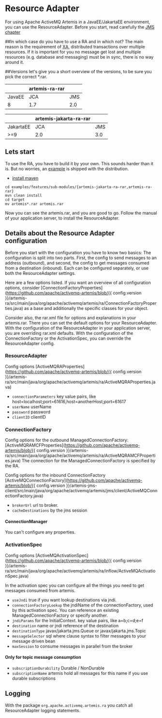 # Resource Adapter

For using Apache ActiveMQ Artemis in a JavaEE/JakartaEE environment, you can use the ResourceAdapter. Before you 
start, read carefully the [JMS chapter](using-jms.md) 

##In which case do you have to use a RA and in which not?
The main reason is the requirement of 
[XA](https://jakarta.ee/specifications/transactions/2.0/jakarta-transactions-spec-2.0.html), distributed 
transactions over multiple resources. If it is important for you no message get lost and multiple resources (e.g. 
database and messaging) must be in sync, there is no way around it.

##Versions
let's give you a short overview of the versions, to be sure you pick the correct *.rar.

|        | artemis-ra-rar  |     |
| ------ | --------------- | --- |
| JavaEE | JCA             | JMS |
| 8      | 1.7             | 2.0 |

| | artemis-jakarta-ra-rar |     |
| --------- | ------------ | --- |
| JakartaEE | JCA          | JMS |
| \>=9      | 2.0          | 3.0 | 

## Lets start
To use the RA, you have to build it by your own. This sounds harder than it is. But no worries, an 
[example](examples.md) 
is shipped with the distribution.

* [install maven](https://maven.apache.org/install.html)

```shell
cd examples/features/sub-modules/{artemis-jakarta-ra-rar,artemis-ra-rar}
mvn clean install
cd target
mv artemis*.rar artemis.rar
```
Now you can see the artemis.rar, and you are good to go. Follow the manual of your application server, to install the
ResourceAdapter.

## Details about the Resource Adapter configuration

Before you start with the configuration you have to know two basics: The configuration is split into two 
parts. First, the config to send messages to an address (outbound), and second, the config to get messages consumed 
from a destination (inbound). Each can be configured separately, or use both the ResourceAdapter settings.

Here are a few options listed. If you want an overview of all configuration options, consider
[ConnectionFactoryProperties](https://github.com/apache/activemq-artemis/blob/{{ config.version }}/artemis-ra/src/main/java/org/apache/activemq/artemis/ra/ConnectionFactoryProperties.java)
as a base and additionally the specific classes for your object.

Consider also, the rar.xml file for options and explanations in your artemis.rar. There you can set the default options
for your ResourceAdapter. With the configuration of the ResourceAdapter in your application server, you are overriding rar.xml
defaults. With the configuration of the ConnectionFactory or the ActivationSpec, you can override the 
ResourceAdapter config.

### ResourceAdapter
Config options 
[ActiveMQRAProperties](https://github.com/apache/activemq-artemis/blob/{{ config.version }}/artemis-ra/src/main/java/org/apache/activemq/artemis/ra/ActiveMQRAProperties.java)

- `connectionParameters` key value pairs, like host=localhost;port=61616,host=anotherHost;port=61617
- `userName` userName
- `password` password
- `clientID` clientID

### ConnectionFactory
Config options for the outbound ManagedConnectionFactory:
[ActiveMQRAMCFProperties](https://github.com/apache/activemq-artemis/blob/{{ config.version }}/artemis-ra/src/main/java/org/apache/activemq/artemis/ra/ActiveMQRAMCFProperties.java)
The connection for the ManagedConnectionFactory is specified by the RA.

Config options for the inbound ConnectionFactory
[ActiveMQConnectionFactory](https://github.com/apache/activemq-artemis/blob/{{ config.version }}/artemis-jms-client/src/main/java/org/apache/activemq/artemis/jms/client/ActiveMQConnectionFactory.java)
- `brokerUrl` url to broker.
- `cacheDestinations` by the jms session
#### ConnectionManager
You can't configure any properties.
### ActivationSpec
Config options 
[ActiveMQActivationSpec](https://github.com/apache/activemq-artemis/blob/{{ config.version }}/artemis-ra/src/main/java/org/apache/activemq/artemis/ra/inflow/ActiveMQActivationSpec.java)

In the activation spec you can configure all the things you need to get messages consumed from artemis.
- `useJndi` true if you want lookup destinations via jndi.
- `connectionFactoryLookup` the jndiName of the connectionFactory, used by this activation spec. You can reference 
  an existing ManagedConnectionFactory or specify another.
- `jndiParams` for the InitialContext. key value pairs, like a=b;c=d;e=f
- `destination` name or jndi reference of the destination
- `destinationType` javax/jakarta.jms.Queue or javax/jakarta.jms.Topic
- `messageSelector` sql where clause syntax to filter messages to your message driven bean
- `maxSession` to consume messages in parallel from the broker
#### Only for topic message consumption
- `subscriptionDurability` Durable / NonDurable
- `subscriptionName` artemis hold all messages for this name if you use durable subscriptions 

## Logging
With the package `org.apache.activemq.artemis.ra` you catch all ResourceAdapter logging statements.
